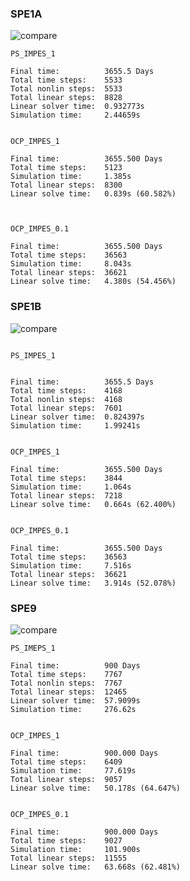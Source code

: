 ### SPE1A

![compare](D:\Lsz\Matlab_practice\PennSim\ReadSummary\1015\spe1a\compare.png)

```
PS_IMPES_1

Final time:          3655.5 Days
Total time steps:    5533
Total nonlin steps:  5533
Total linear steps:  8828
Linear solver time:  0.932773s
Simulation time:     2.44659s


OCP_IMPES_1

Final time:          3655.500 Days
Total time steps:    5123
Simulation time:     1.385s
Total linear steps:  8300
Linear solve time:   0.839s (60.582%)



OCP_IMPES_0.1

Final time:          3655.500 Days
Total time steps:    36563
Simulation time:     8.043s
Total linear steps:  36621
Linear solve time:   4.380s (54.456%)

```



### SPE1B

![compare](D:\Lsz\Matlab_practice\PennSim\ReadSummary\1015\spe1b\compare.png)

```

PS_IMPES_1


Final time:          3655.5 Days
Total time steps:    4168
Total nonlin steps:  4168
Total linear steps:  7601
Linear solver time:  0.824397s
Simulation time:     1.99241s


OCP_IMPES_1

Final time:          3655.500 Days
Total time steps:    3844
Simulation time:     1.064s
Total linear steps:  7218
Linear solve time:   0.664s (62.400%)


OCP_IMPES_0.1

Final time:          3655.500 Days
Total time steps:    36563
Simulation time:     7.516s
Total linear steps:  36621
Linear solve time:   3.914s (52.078%)
```



### SPE9

![compare](D:\Lsz\Matlab_practice\PennSim\ReadSummary\1015\spe9\compare.png)

```
PS_IMEPS_1

Final time:          900 Days
Total time steps:    7767
Total nonlin steps:  7767
Total linear steps:  12465
Linear solver time:  57.9099s
Simulation time:     276.62s


OCP_IMPES_1

Final time:          900.000 Days
Total time steps:    6409
Simulation time:     77.619s
Total linear steps:  9057
Linear solve time:   50.178s (64.647%)


OCP_IMPES_0.1

Final time:          900.000 Days
Total time steps:    9027
Simulation time:     101.900s
Total linear steps:  11555
Linear solve time:   63.668s (62.481%)
```

